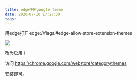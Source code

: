 ```yaml
---
title: edge使用google theme
date: 2020-07-10 17:27:30
tags:
---
```


用edge打开 edge://flags/#edge-allow-store-extension-themes

![](http://img.rc5j.cn/blog20200710172834.png)

改为启用！

访问 https://chrome.google.com/webstore/category/themes

安装即可。
